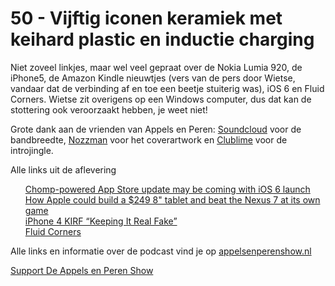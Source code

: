 # 50 - Vijftig iconen keramiek met keihard plastic en inductie charging

<p>Niet zoveel linkjes, maar wel veel gepraat over de Nokia Lumia 920, de iPhone5, de Amazon Kindle nieuwtjes (vers van de pers door Wietse, vandaar dat de verbinding af en toe een beetje stuiterig was), iOS 6 en Fluid Corners. Wietse zit overigens op een Windows computer, dus dat kan de stottering ook veroorzaakt hebben, je weet niet!</p>

<p>Grote dank aan de vrienden van Appels en Peren: <a href="http://soundcloud.com/">Soundcloud</a> voor de bandbreedte, <a href="http://www.nozzman.com/">Nozzman</a> voor het coverartwork en <a href="http://twitter.com/#!/clublime">Clublime</a> voor de introjingle.</p>

<p>Alle links uit de aflevering</p>

<p><ul><a href="http://arstechnica.com/apple/2012/08/chomp-powered-app-store-update-may-be-coming-with-ios-6-launch/">Chomp-powered App Store update may be coming with iOS 6 launch</a><br />
<a href="http://arstechnica.com/apple/2012/08/how-apple-could-build-a-249-8-tablet-and-beat-the-nexus-7-at-its-own-game/">How Apple could build a $249 8&quot; tablet and beat the Nexus 7 at its own game</a><br />
<a href="http://www.youtube.com/watch?v=Jq4W8BBbnqI">iPhone 4 KIRF “Keeping It Real Fake”</a><br />
<a href="http://toki-woki.net/lab/fluid-corners/">Fluid Corners</a><br />
</ul><p>Alle links en informatie over de podcast vind je op <a href="http://appelsenperenshow.nl/">appelsenperenshow.nl</a></p></p><p><a href="https://www.patreon.com/appelsenperenshow" rel="payment">Support De Appels en Peren Show</a></p>